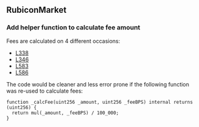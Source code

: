 ## RubiconMarket

### Add helper function to calculate fee amount

Fees are calculated on 4 different occasions:
- [L338](https://github.com/code-423n4/2023-04-rubicon/blob/511636d889742296a54392875a35e4c0c4727bb7/contracts/RubiconMarket.sol#L338)
- [L346](https://github.com/code-423n4/2023-04-rubicon/blob/511636d889742296a54392875a35e4c0c4727bb7/contracts/RubiconMarket.sol#L346)
- [L583](https://github.com/code-423n4/2023-04-rubicon/blob/511636d889742296a54392875a35e4c0c4727bb7/contracts/RubiconMarket.sol#L583)
- [L586](https://github.com/code-423n4/2023-04-rubicon/blob/511636d889742296a54392875a35e4c0c4727bb7/contracts/RubiconMarket.sol#L586)

The code would be cleaner and less error prone if the following function was re-used to calculate fees:
```
function _calcFee(uint256 _amount, uint256 _feeBPS) internal returns (uint256) {
  return mul(_amount, _feeBPS) / 100_000;
}
```

